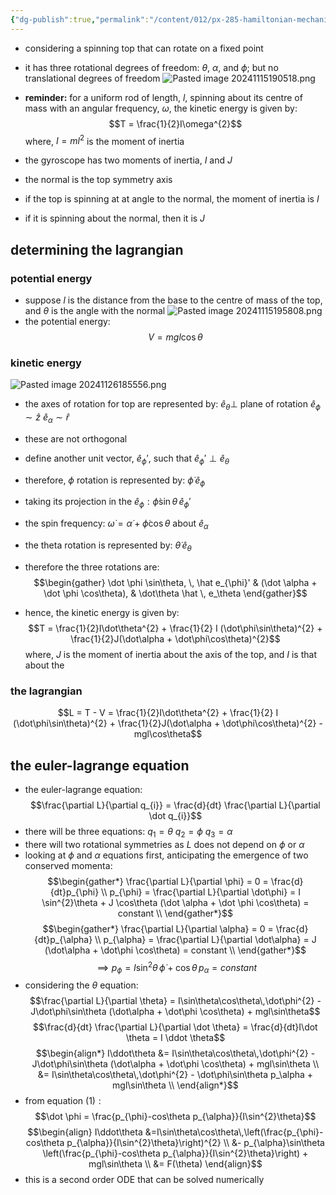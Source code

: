 ```yaml
---
{"dg-publish":true,"permalink":"/content/012/px-285-hamiltonian-mechanics-and-fluid-dynamics/f-hamilton-s-equations/px-285-f4-a-gyroscope/","noteIcon":"1","created":"2024-11-25T10:50:32.000+00:00","updated":"2024-11-26T19:28:04.303+00:00"}
---
```


- considering a spinning top that can rotate on a fixed point
- it has three rotational degrees of freedom: $\theta$, $\alpha$, and $\phi$; but no translational degrees of freedom 
![Pasted image 20241115190518.png](/img/user/pics/Pasted%20image%2020241115190518.png)
- **reminder:** for a uniform rod of length, $l$, spinning about its centre of mass with an angular frequency, $\omega$, the kinetic energy is given by: 
$$T = \frac{1}{2}I\omega^{2}$$
	where, $I=ml^{2}$ is the moment of inertia

- the gyroscope has two moments of inertia, $I$ and $J$
- the normal is the top symmetry axis
- if the top is spinning at at angle to the normal, the moment of inertia is $I$
- if it is spinning about the normal, then it is $J$
## determining the lagrangian
### potential energy
- suppose $l$ is the distance from the base to the centre of mass of the top, and $\theta$ is the angle with the normal
![Pasted image 20241115195808.png](/img/user/pics/Pasted%20image%2020241115195808.png)
- the potential energy: $$V = mgl\cos\theta$$
### kinetic energy
![Pasted image 20241126185556.png](/img/user/pics/Pasted%20image%2020241126185556.png)
- the axes of rotation for top are represented by:
	$\hat e_{\theta} \perp$ plane of rotation
	$\hat e_{\phi} \sim \hat z$
	$\hat e_{\alpha} \sim \hat r$
- these are not orthogonal

- define another unit vector, $\hat e_{\phi}'$, such that $\hat e_{\phi}' \perp \hat e_{\theta}$
- therefore, $\phi$ rotation is represented by: $\dot\phi \, \hat e_{\phi}$
- taking its projection in the $\hat e_{\phi} : \dot\phi \sin\theta \, \hat e_{\phi}'$  
- the spin frequency: $\dot\omega = \dot\alpha + \dot\phi\cos\theta$ about $\hat e_{\alpha}$
- the theta rotation is represented by: $\dot \theta  \,\hat e_{\theta}$
- therefore the three rotations are:
$$\begin{gather}
	\dot \phi \sin\theta, \, \hat e_{\phi}' & (\dot \alpha + \dot \phi \cos\theta), & \dot\theta \hat \, e_\theta
\end{gather}$$
- hence, the kinetic energy is given by: 
$$T = \frac{1}{2}I\dot\theta^{2} + \frac{1}{2} I (\dot\phi\sin\theta)^{2} + \frac{1}{2}J(\dot\alpha + \dot\phi\cos\theta)^{2}$$
	where, $J$ is the moment of inertia about the axis of the top, and $I$ is that about the 
### the lagrangian
$$L = T - V  = \frac{1}{2}I\dot\theta^{2} + \frac{1}{2} I (\dot\phi\sin\theta)^{2} + \frac{1}{2}J(\dot\alpha + \dot\phi\cos\theta)^{2} - mgl\cos\theta$$
## the euler-lagrange equation
- the euler-lagrange equation: 
$$\frac{\partial L}{\partial q_{i}} = \frac{d}{dt} \frac{\partial L}{\partial \dot q_{i}}$$
- there will be three equations:
	$q_{1}= \theta$
	$q_{2}= \phi$
	$q_{3} = \alpha$
- there will two rotational symmetries as $L$ does not depend on ${} \phi$ or $\alpha$
- looking at $\phi$ and $\alpha$ equations first, anticipating the emergence of two conserved momenta: 
$$\begin{gather*}
	\frac{\partial L}{\partial \phi} = 0 = \frac{d}{dt}p_{\phi} \\
	p_{\phi} = \frac{\partial L}{\partial \dot\phi} = I \sin^{2}\theta + J \cos\theta (\dot \alpha + \dot \phi \cos\theta) = constant \\
\end{gather*}$$
$$\begin{gather*}
	\frac{\partial L}{\partial \alpha} = 0 = \frac{d}{dt}p_{\alpha} \\
	p_{\alpha} = \frac{\partial L}{\partial \dot\alpha} = J (\dot\alpha + \dot\phi \cos\theta) = constant \\
\end{gather*}$$
$$\implies p_{\phi}= I\sin^{2}\theta \,\dot\phi + \cos\theta\,p_{\alpha}= constant \tag{1}$$
- considering the $\theta$ equation:
$$\frac{\partial L}{\partial \theta} = I\sin\theta\cos\theta\,\dot\phi^{2} - J\dot\phi\sin\theta (\dot\alpha + \dot\phi \cos\theta) + mgl\sin\theta$$
$$\frac{d}{dt} \frac{\partial L}{\partial \dot \theta} = \frac{d}{dt}I\dot \theta = I \ddot \theta$$
$$\begin{align*}
	I\ddot\theta &= I\sin\theta\cos\theta\,\dot\phi^{2} - J\dot\phi\sin\theta (\dot\alpha + \dot\phi \cos\theta) + mgl\sin\theta \\
	&= I\sin\theta\cos\theta\,\dot\phi^{2} - \dot\phi\sin\theta p_\alpha + mgl\sin\theta \\
\end{align*}$$
- from equation ${} (1): {}$
$$\dot \phi = \frac{p_{\phi}-cos\theta p_{\alpha}}{I\sin^{2}\theta}$$
$$\begin{align}	I\ddot\theta &=I\sin\theta\cos\theta\,\left(\frac{p_{\phi}-cos\theta p_{\alpha}}{I\sin^{2}\theta}\right)^{2}  \\ 
&-  p_{\alpha}\sin\theta \left(\frac{p_{\phi}-cos\theta p_{\alpha}}{I\sin^{2}\theta}\right) + mgl\sin\theta \\
&= F(\theta) 
\end{align}$$
- this is a second order ODE that can be solved numerically
